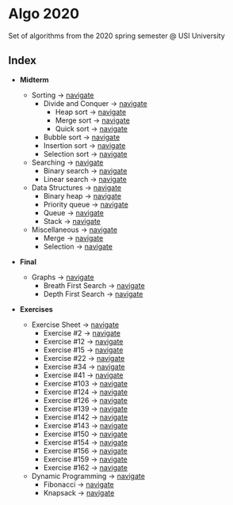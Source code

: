 # Algo 2020

Set of algorithms from the 2020 spring semester @ USI University

## Index

- **Midterm**
  - Sorting -> [navigate](https://github.com/edoriggio/algo2020/tree/master/midterm/sorting)
    - Divide and Conquer -> [navigate](https://github.com/edoriggio/algo2020/tree/master/midterm/sorting/divide_and_conquer)
      - Heap sort -> [navigate](https://github.com/edoriggio/algo2020/tree/master/midterm/sorting/divide_and_conquer/heap_sort.py)
      - Merge sort -> [navigate](https://github.com/edoriggio/algo2020/tree/master/midterm/sorting/divide_and_conquer/merge_sort.py)
      - Quick sort -> [navigate](https://github.com/edoriggio/algo2020/tree/master/midterm/sorting/divide_and_conquer/quick_sort.py)
    - Bubble sort -> [navigate](https://github.com/edoriggio/algo2020/tree/master/midterm/sorting/bubble_sort.py)
    - Insertion sort -> [navigate](https://github.com/edoriggio/algo2020/tree/master/midterm/sorting/insertion_sort.py)
    - Selection sort -> [navigate](https://github.com/edoriggio/algo2020/tree/master/midterm/sorting/selection_sort.py)
  - Searching -> [navigate](https://github.com/edoriggio/algo2020/tree/master/midterm/searching)
    - Binary search -> [navigate](https://github.com/edoriggio/algo2020/tree/master/midterm/searching/binary_search.py)
    - Linear search -> [navigate](https://github.com/edoriggio/algo2020/tree/master/midterm/searching/linear_search.py)
  - Data Structures -> [navigate](https://github.com/edoriggio/algo2020/tree/master/midterm/data_structures)
    - Binary heap -> [navigate](https://github.com/edoriggio/algo2020/tree/master/midterm/data_structures/binary_heap.py)
    - Priority queue -> [navigate](https://github.com/edoriggio/algo2020/tree/master/midterm/data_structures/priority_queue.py)
    - Queue -> [navigate](https://github.com/edoriggio/algo2020/tree/master/midterm/data_structures/queue.py)
    - Stack -> [navigate](https://github.com/edoriggio/algo2020/tree/master/midterm/data_structures/stack.py)
  - Miscellaneous -> [navigate](https://github.com/edoriggio/algo2020/tree/master/midterm/misc)
    - Merge -> [navigate](https://github.com/edoriggio/algo2020/tree/master/midterm/misc/merge.py)
    - Selection -> [navigate](https://github.com/edoriggio/algo2020/tree/master/midterm/misc/selection.py)
    
- **Final**
  - Graphs -> [navigate](https://github.com/edoriggio/algo2020/tree/master/final/graphs)
    - Breath First Search -> [navigate](https://github.com/edoriggio/algo2020/tree/master/final/graphs/bfs.py)
    - Depth First Search -> [navigate](https://github.com/edoriggio/algo2020/tree/master/final/graphs/dfs.py)
    
- **Exercises**
  - Exercise Sheet -> [navigate](https://github.com/edoriggio/algo-2020/tree/master/exercises/sheet)
    - Exercise #2 -> [navigate](https://github.com/edoriggio/algo-2020/blob/master/exercises/sheet/%232.py)
    - Exercise #12 -> [navigate](https://github.com/edoriggio/algo-2020/blob/master/exercises/sheet/%2312.py)
    - Exercise #15 -> [navigate](https://github.com/edoriggio/algo-2020/blob/master/exercises/sheet/%2315.py)
    - Exercise #22 -> [navigate](https://github.com/edoriggio/algo-2020/blob/master/exercises/sheet/%2322.py)
    - Exercise #34 -> [navigate](https://github.com/edoriggio/algo-2020/blob/master/exercises/sheet/%2334.py)
    - Exercise #41 -> [navigate](https://github.com/edoriggio/algo-2020/blob/master/exercises/sheet/%2341.py)
    - Exercise #103 -> [navigate](https://github.com/edoriggio/algo-2020/blob/master/exercises/sheet/%23103.py)
    - Exercise #124 -> [navigate](https://github.com/edoriggio/algo-2020/blob/master/exercises/sheet/%23124.py)
    - Exercise #126 -> [navigate](https://github.com/edoriggio/algo-2020/blob/master/exercises/sheet/%23126.py)
    - Exercise #139 -> [navigate](https://github.com/edoriggio/algo-2020/blob/master/exercises/sheet/%23139.py)
    - Exercise #142 -> [navigate](https://github.com/edoriggio/algo-2020/blob/master/exercises/sheet/%23142.py)
    - Exercise #143 -> [navigate](https://github.com/edoriggio/algo-2020/blob/master/exercises/sheet/%23143.py)
    - Exercise #150 -> [navigate](https://github.com/edoriggio/algo-2020/blob/master/exercises/sheet/%23150.py)
    - Exercise #154 -> [navigate](https://github.com/edoriggio/algo-2020/blob/master/exercises/sheet/%23154.py)
    - Exercise #156 -> [navigate](https://github.com/edoriggio/algo-2020/blob/master/exercises/sheet/%23156.py)
    - Exercise #159 -> [navigate](https://github.com/edoriggio/algo-2020/blob/master/exercises/sheet/%23159.py)
    - Exercise #162 -> [navigate](https://github.com/edoriggio/algo-2020/blob/master/exercises/sheet/%23162.py)
  - Dynamic Programming -> [navigate](http://github.com/edoriggio/algo2020/tree/master/final/dynamic)
    - Fibonacci -> [navigate](https://github.com/edoriggio/algo-2020/blob/master/exercises/dynamic/dp_fibonacci.py)
    - Knapsack -> [navigate](https://github.com/edoriggio/algo-2020/blob/master/exercises/dynamic/dp_knapsack.py)
